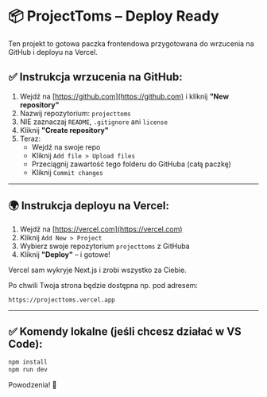 # 📦 ProjectToms – Deploy Ready

Ten projekt to gotowa paczka frontendowa przygotowana do wrzucenia na GitHub i deployu na Vercel.

## ✅ Instrukcja wrzucenia na GitHub:

1. Wejdź na [https://github.com](https://github.com) i kliknij **"New repository"**
2. Nazwij repozytorium: `projecttoms`
3. NIE zaznaczaj `README`, `.gitignore` ani `license`
4. Kliknij **"Create repository"**
5. Teraz:
   - Wejdź na swoje repo
   - Kliknij `Add file > Upload files`
   - Przeciągnij zawartość tego folderu do GitHuba (całą paczkę)
   - Kliknij `Commit changes`

---

## 🌍 Instrukcja deployu na Vercel:

1. Wejdź na [https://vercel.com](https://vercel.com)
2. Kliknij `Add New > Project`
3. Wybierz swoje repozytorium `projecttoms` z GitHuba
4. Kliknij **"Deploy"** – i gotowe!

Vercel sam wykryje Next.js i zrobi wszystko za Ciebie.

Po chwili Twoja strona będzie dostępna np. pod adresem:
```
https://projecttoms.vercel.app
```

---

## ✅ Komendy lokalne (jeśli chcesz działać w VS Code):
```bash
npm install
npm run dev
```

Powodzenia! 💪
